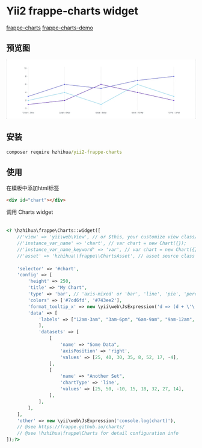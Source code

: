 # Yii2 frappe-charts widget
[frappe-charts](https://github.com/frappe/charts) [frappe-charts-demo](https://frappe.github.io/charts/)
## 预览图
![](https://raw.githubusercontent.com/frappe/charts/master/.github/example.gif)

## 安装
```cmd
composer require hzhihua/yii2-frappe-charts
```

## 使用
在模板中添加html标签
```html
<div id="chart"></div>
```
调用 Charts widget
```php

<? \hzhihua\frappe\Charts::widget([
    //'view' => 'yii\web\View', // or $this, your customize view class/object, it must be extends [[yii\web\View]], default Yii::$app->getView()
    //'instance_var_name' => 'chart', // var chart = new Chart({});
    //'instance_var_name_keyword' => 'var', // var chart = new Chart({});
    //'asset' => 'hzhihua\\frappe\\ChartsAsset', // asset source class
    
    'selector' => '#chart',
    'config' => [
        'height' => 250,
        'title' => "My Chart",
        'type' => 'bar', // 'axis-mixed' or 'bar', 'line', 'pie', 'percentage'
        'colors' => ['#7cd6fd', '#743ee2'],
        'format_tooltip_x' => new \yii\web\JsExpression('d => (d + \'\').toUpperCase()'), // 将生成原生js代码 d => (d + '').toUpperCase()
        'data' => [
            'labels' => ["12am-3am", "3am-6pm", "6am-9am", "9am-12am", "12pm-3pm", "3pm-6pm", "6pm-9pm", "9am-12am"
            ],
            'datasets' => [
                [
                    'name' => "Some Data",
                    'axisPosition' => 'right',
                    'values' => [25, 40, 30, 35, 8, 52, 17, -4],
                ],
                [
                    'name' => "Another Set",
                    'chartType' => 'line',
                    'values' => [25, 50, -10, 15, 18, 32, 27, 14],
                ],
            ],
        ],
    ],
    'other' => new \yii\web\JsExpression('console.log(chart)'),
    // @see https://frappe.github.io/charts/
    // @see \hzhihua\frappe\Charts for detail configuration info
]);?>
```
